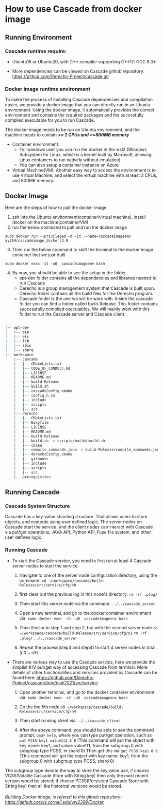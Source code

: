 # How to use Cascade from docker image
## Running Environment
### Cascade runtime require:
- Ubuntu18 or Ubuntu20, with C++ compiler supporting C++17: GCC 8.3+

- More dependencies can be viewed on Cascade github repository: https://github.com/Derecho-Project/cascade.git


### Docker image runtime environment

To make the process of installing Cascade dependencies and compilation easier, we provide a docker image that you can directly run in an Ubuntu environment. Using the docker image, it automatically provides the correct environment and contains the required packages and the succesfully compiled executable for you to run Cascade.

The docker image needs to be run on Ubuntu environment, and the machine needs to contain ***\>= 2 CPUs and \>=800MB memory***

- Container environment: 
     - For windows user you can run the docker in the wsl2 (Windows Subsystem for Linux, which is a kernel built by Microsoft, allowing Linux containers to run natively without emulation)
     - You can also setup a container instance on Azure
- Virtual Machine(VM): 
Another easy way to access the environment is to use Virtual Machine, and select the virtual machine with at least 2 CPUs, and 800MB memory. 

## Docker Image
Here are the steps of how to pull the docker image:
1. ssh into the Ubuntu environment(container/virtual machine), install docker on the machine(container/VM)
2. run the below command to pull and run the docker image

```sudo docker run --privileged -d -it --name=cascadeimageenv yy354/cascadeimage_docker:3.0```

3. Then run the below command to shift the terminal to the docker image container that we just built

```sudo docker exec -it -u0  cascadeimageenv bash```

4. By now, you should be able to see the setup in the folder.
     - opt-dev folder contains all the dependencies and libraries needed to run Cascade
     - Derecho is a group management system that Cascade is built upon. Derecho folder contains all the build files for the Derecho program.
     - Cascade folder is the one we will be work with. Inside the cascade folder you can find a folder called build-Release. This folder contains successfully compiled executables. We will mainly work with this folder to run the Cascade server and Cascade client.

```bash
.
|-- opt-dev
|   |-- bin
|   |-- etc
|   |-- lib
|   |-- sbin
|   |-- share
|-- workspace
    |-- cascade
    |   |-- CMakeLists.txt
    |   |-- CODE_OF_CONDUCT.md
    |   |-- LICENSE
    |   |-- README.md
    |   |-- build-Release
    |   |-- build.sh
    |   |-- cascadeConfig.cmake
    |   |-- config.h.in
    |   |-- include
    |   |-- scripts
    |   |-- src
    |-- derecho
    |   |-- CMakeLists.txt
    |   |-- Doxyfile
    |   |-- LICENSE
    |   |-- README.md
    |   |-- build-Release
    |   |-- build.sh -> scripts/build/build.sh
    |   |-- cmake
    |   |-- compile_commands.json -> build-Release/compile_commands.json
    |   |-- derechoConfig.cmake
    |   |-- githooks
    |   |-- include
    |   |-- scripts
    |   |-- src
    |-- prerequisites
```


## Running Cascade
### Cascade System Structure
Cascade has a key-value sharding structure. That allows users to store objects, and compute using user defined logic. The server nodes on Cascade start the service, and the client nodes can interact with Cascade via put/get operations, JAVA API, Python API, Fuse file system, and other user defined logic.

### Running Cascade
- To start the Cascade service, you need to first run at least 4 Cascade server nodes to start the service. 
     1. Navigate to one of the server node configuration directory, using the command:
```cd ~/workspace/cascade/build-Release/src/service/cfg/n0```

     2. first clear out the previous log in this node's directory:
```rm -rf .plog/```

     2. Then start this server node via the command:
```../../cascade_server```

     3. Open a new terminal, and go to the docker container environment via: 
```sudo docker exec -it -u0  cascadeimageenv bash```

     4. Then Similar to step 1 and step 2, but with the second server node 
```cd ~/workspace/cascade/build-Release/src/service/cfg/n1```
```rm -rf .plog/```
```../../cascade_server```

     5. Repeat the process(step3 and step4) to start 4 server nodes in total. (n0 ~ n3)

- There are various way to use the Cascade service, here we provide the simplist K/V put/get way of accessing Cascade from terminal. More details of other functionalities and services provided by Cascade can be found here: https://github.com/Derecho-Project/cascade/tree/nsdi2021/src/service

     1. Open another terminal, and go to the docker container environment via: 
```sudo docker exec -it -u0  cascadeimageenv bash```

     2. Go the the 5th node
```cd ~/workspace/cascade/build-Release/src/service/cfg/n4``` 

     2. Then start running client via
```../../cascade_client```

     3. After the above command, you should be able to see the command prompt, ```cmd> help```, where you can type put/get operation, such as 
```put PCSS key1 value111 0 0``` (This command will put the object with key name: key1, and value: value111, from the subgroup 0 with subgroup type PCSS, in shard 0)
Then get this via 
```get PCSS key1 0 0``` (This command will get the object with key name: key1, from the subgroup 0 with subgroup type PCSS, shard 0)

The subgroup type denote the way to store the key,value pair, if choose VCSS(Volatile Cascade Store with String key) then only the most recent version would be stored; if choose PCSS(Persistent Cascade Store with String key) then all the historical versions would be stored.




###### Building Docker image, is refered to this github repository: https://github.coecis.cornell.edu/yw2399/Docker
